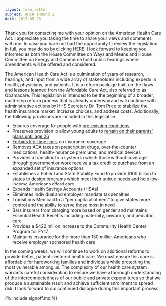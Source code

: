 ```yaml
---
layout: form_letter
subject: AHCA (Round 1)
date: 2017-05-26
---
```


Thank you for contacting me with your opinion on the American Health Care Act.  I appreciate you taking the time to share your views and comments with me.  In case you have not had the opportunity to review the legislation in full, you may do so by clicking [HERE](http://comstock.house.gov/sites/comstock.house.gov/files/AmericanHealthCareAct.pdf).  I look forward to keeping you informed as both the House Committee on Ways and Means and House Committee on Energy and Commerce hold public hearings where amendments will be offered and considered.

The American Health Care Act is a culmination of years of research, hearings, and input from a wide array of stakeholders including experts in health, physicians, and patients.  It is a reform package built on the flaws and lessons learned from the Affordable Care Act, also referred to as Obamacare.  This legislation is intended to be the beginning of a broader, multi-step reform process that is already underway and will continue with administrative actions by HHS Secretary Dr. Tom Price to stabilize the health insurance market, increase choices, and address costs.  Additionally, the following provisions are included in this legislation:   

* Ensures coverage for people with <u>pre-existing conditions</u>
* Preserves provision to allow young adults to <u>remain on their parents’ plans until age 26</u>
* <u>Forbids life-time limits</u> on insurance coverage
* Removes ACA taxes on prescription drugs, over-the-counter medications, health-insurance premiums, and medical devices
* Provides a transition to a system in which those without coverage through government or work receive a tax credit to purchase from an expanded set of insurance options
* Establishes a Patient and State Stability Fund to provide $100 billion to states to design programs which meet their unique needs and help low-income Americans afford care
* Expands Health Savings Accounts (HSAs)
* Eliminates individual and employer mandate tax penalties
* Transitions Medicaid to a “per capita allotment” to give states more control and the ability to serve those most in need
* Bars insurers from charging more based on gender and maintains Essential Health Benefits including maternity, newborn, and pediatric care
* Provides a $422 million increase to the Community Health Center Program for FY17
* Maintains insurance for the more than 150 million Americans who receive employer sponsored health care  

In the coming weeks, we will continue to work on additional reforms to provide better, patient-centered health care.  We must ensure this care is affordable for hardworking families and individuals while protecting the most vulnerable among us.  The complexity of our health care system warrants careful consideration to ensure we have a thorough understanding of the interconnectedness of our public and private expenditures so that we produce a sustainable result and achieve sufficient enrollment to spread risk.  I look forward to our continued dialogue during this important process.

{% include signoff.md %}
